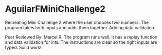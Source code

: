 # AguilarFMiniChallenge2
Recreating Mini Challenge 2 where the user chooses two numbers. The program takes both inputs and adds them together. Adding data validation.

Peer Reviewed By: Marcel R. The program runs well. It has a replay function and data validation for ints. The instructions are clear so the right inputs are typed. Solid work!
